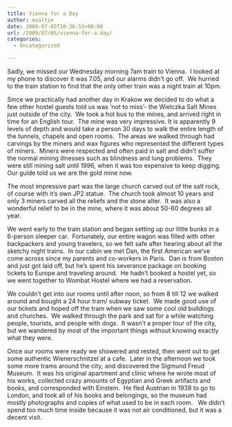 ```yaml
---
title: Vienna for a Day
author: mvaltie
date: 2009-07-05T10:36:53+00:00
url: /2009/07/05/vienna-for-a-day/
categories:
  - Uncategorized

---
```

Sadly, we missed our Wednesday morning 7am train to Vienna.  I looked at my phone to discover it was 7.05, and our alarms didn&#8217;t go off.  We hurried to the train station to find that the only other train was a night train at 10pm.

Since we practically had another day in Krakow we decided to do what a few other hostel guests told us was &#8216;not to miss&#8217;- the Wielczka Salt Mines just outside of the city.  We took a hot bus to the mines, and arrived right in time for an English tour.  The mine was very impressive. It is apparently 9 levels of depth and would take a person 30 days to walk the entire length of the tunnels, chapels and open rooms.  The areas we walked through had carvings by the miners and wax figures who represented the different types of miners.  Miners were respected and often paid in salt and didn&#8217;t suffer the normal mining illnesses such as blindness and lung problems.  They were still mining salt until 1996, when it was too expensive to keep digging.  Our guide told us we are the gold mine now.

The most impressive part was the large church carved out of the salt rock, of course with it&#8217;s own JP2 statue.  The church took almost 10 years and only 3 miners carved all the reliefs and the stone alter.  It was also a wonderful relief to be in the mine, where it was about 50-60 degrees all year.

We went early to the train station and began setting up our little bunks in a 6-person sleeper car.  Fortunately, our entire wagon was filled with other backpackers and young travelers, so we felt safe after hearing about all the sketchy night trains.  In our cabin we met Dan, the first American we&#8217;ve come across since my parents and co-workers in Paris.  Dan is from Boston and just got laid off, but he&#8217;s spent his severance package on booking tickets to Europe and traveling around.  He hadn&#8217;t booked a hostel yet, so we went together to Wombat Hostel where we had a reservation.

We couldn&#8217;t get into our rooms until after noon, so from 8 till 12 we walked around and bought a 24 hour tram/ subway ticket.  We made good use of our tickets and hoped off the tram when we saw some cool old buildings and churches.  We walked through the park and sat for a while watching people, tourists, and people with dogs.  It wasn&#8217;t a proper tour of the city, but we wandered by most of the important things without knowing exactly what they were.

Once our rooms were ready we showered and rested, then went out to get some authentic Wienerschnitzel at a cafe.  Later in the afternoon we took some more trams around the city, and discovered the Sigmund Freud Museum.  It was his original apartment and clinic where he wrote most of his works, collected crazy amounts of Egyptian and Greek artifacts and books, and corresponded with Einstein.  He fled Austrian in 1938 to go to London, and took all of his books and belongings, so the museum had mostly photographs and copies of what used to be in each room.   We didn&#8217;t spend too much time inside because it was not air conditioned, but it was a decent visit.